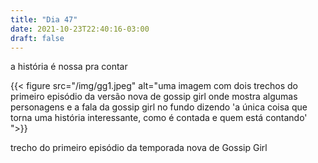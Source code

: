 ```yaml
---
title: "Dia 47"
date: 2021-10-23T22:40:16-03:00
draft: false
---
```


a história é nossa pra contar

{{< figure src="/img/gg1.jpeg" alt="uma imagem com dois trechos do primeiro episódio da versão nova de gossip girl onde mostra algumas personagens e a fala da gossip girl no fundo dizendo 'a única coisa que torna uma história interessante, como é contada e quem está contando' ">}}

trecho do primeiro episódio da temporada nova de Gossip Girl